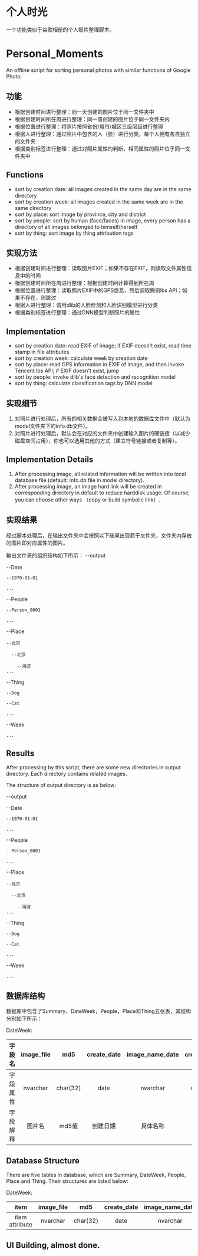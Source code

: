 # 个人时光
一个功能类似于谷歌相册的个人照片整理脚本。

# Personal_Moments
An offline script for sorting personal photos with similar functions of Google Photo.

## 功能
- 根据创建时间进行整理：同一天创建的图片位于同一文件夹中
- 根据创建时间所在周进行整理：同一周创建的图片位于同一文件夹内
- 根据位置进行整理：将照片按照省份/城市/城区三级层级进行整理
- 根据人进行整理：通过照片中包含的人（脸）进行分类，每个人拥有各自独立的文件夹
- 根据类别标签进行整理：通过对照片属性的判断，相同属性的照片位于同一文件夹中

## Functions
- sort by creation date: all images created in the same day are in the same directory
- sort by creation week: all images created in the same week are in the same directory
- sort by place: sort image by province, city and district
- sort by people: sort by human (face/faces) in image, every person has a directory of all images belonged to himself/herself
- sort by thing: sort image by thing attribution tags

## 实现方法
- 根据创建时间进行整理：读取图片EXIF；如果不存在EXIF，则读取文件属性信息中的时间
- 根据创建时间所在周进行整理：根据创建时间计算得到所在周
- 根据位置进行整理：读取照片EXIF中的GPS信息，然后调取腾讯lbs API；如果不存在，则跳过
- 根据人进行整理：调用dlib的人脸检测和人脸识别模型进行分类
- 根据类别标签进行整理：通过DNN模型判断照片的属性

## Implementation
- sort by creation date: read EXIF of image; if EXIF doesn't exist, read time stamp in file attributes
- sort by creation week: calculate week by creation date
- sort by place: read GPS information in EXIF of image, and then invoke Tencent lbs API; if EXIF doesn't exist, jump
- sort by people: invoke dlib's face detection and recognition model
- sort by thing: calculate classification tags by DNN model

## 实现细节
1.  对照片进行处理后，所有的相关数据会被写入到本地的数据库文件中（默认为model文件夹下的info.db文件）。
2.  对照片进行处理后，默认会在对应的文件夹中创建输入图片的硬链接（以减少磁盘空间占用），你也可以选用其他的方式（建立符号链接或者复制等）。

## Implementation Details
1.  After processing image, all related information will be written into local database file (default: info.db file in model directory).
2.  After processing image, an image hard link will be created in corresponding directory in default to reduce harddisk usage. Of course, you can choose other ways （copy or build symbolic link）.

## 实现结果
经过脚本处理后，在输出文件夹中会按照以下结果出现若干文件夹，文件夹内存放的图片即对应属性的图片。

输出文件夹的组织结构如下所示：
--output

  --Date
  
    --1970-01-01
    
    ...
    
  --People
  
    --Person_0001
    
    ...
    
  --Place
  
    --北京
    
      --北京
      
        --海淀
    ...
    
  --Thing
  
    --Dog
    
    --Cat
    
    ...
    
  --Week
  
    ...

## Results
After processing by this script, there are some new directories in output directory. Each directory contains related images.

The structure of output directory is as below:

--output

  --Date
  
    --1970-01-01
    
    ...
    
  --People
  
    --Person_0001
    
    ...
    
  --Place
  
    --北京
    
      --北京
      
        --海淀
    ...
    
  --Thing
  
    --Dog
    
    --Cat
    
    ...
    
  --Week
  
    ...
    
## 数据库结构
数据库中包含了Summary，DateWeek，People，Place和Thing五张表，其结构分别如下所示：

DateWeek:

| 字段名 | image_file | md5 | create_date | image_name_date | create_week | image_name_week |
| :--: | :--: | :-: | :-: | :-: | :-: | :-: |
| 字段属性 | nvarchar | char(32) | date | nvarchar | char(22) | nvarchar |
| 字段解释 | 图片名 | md5值 | 创建日期 | 具体名称 | 创建周 | 具体名称 |

## Database Structure
There are five tables in database, which are Summary, DateWeek, People, Place and Thing. Their structures are listed below:

DateWeek:

| item | image_file | md5 | create_date | image_name_date | create_week | image_name_week |
| :--: | :--: | :-: | :-: | :-: | :-: | :-: |
| item attribute | nvarchar | char(32) | date | nvarchar | char(22) | nvarchar |

## UI Building, almost done.
